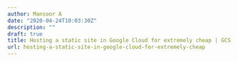 ```yaml
---
author: Mansoor A
date: "2020-04-24T10:03:30Z"
description: ""
draft: true
title: Hosting a static site in Google Cloud for extremely cheap | GCS + CloudFlare
url: hosting-a-static-site-in-google-cloud-for-extremely-cheap
---
```





